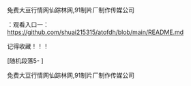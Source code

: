 免费大豆行情网仙踪林网,91制片厂制作传媒公司

：观看入口一：https://github.com/shuai215315/atofdh/blob/main/README.md


记得收藏！！！



[随机段落5-
]






免费大豆行情网仙踪林网,91制片厂制作传媒公司
